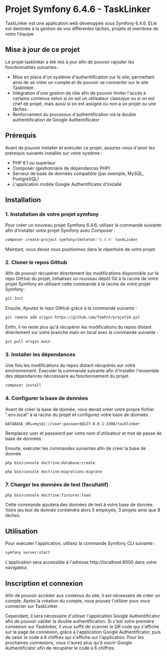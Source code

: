 # Projet Symfony 6.4.6 - TaskLinker

TaskLinker est une application web développée sous Symfony 6.4.6. ELle est destinée à la gestion de vos différentes tâches, projets et  membres de votre l'équipe.

## Mise à jour de ce projet 

Le projet tasklinker a été mis à jour afin de pouvoir rajouter les fonctionnalités suivantes : 
- Mise en place d'un système d'authentification sur le site, permettant ainsi de se créer un compte et de pouvoir se connecter sur le site Tasklinker 
- Intégration d'une gestion de rôle afin de pouvoir limiter l'accès à certains contenus selon si on est un utilisateur classique ou si on est chef de projet, mais aussi si on est assigné ou non a un projet ou une tâches. 
- Renforcement du processus d'authentification via la double authentification de Google Authentificator 

## Prérequis

Avant de pouvoir installer et exécuter ce projet, assurez-vous d'avoir les prérequis suivants installés sur votre système :

- PHP 8.1 ou supérieur
- Composer (gestionnaire de dépendances PHP)
- Serveur de base de données compatible (par exemple, MySQL, PostgreSQL)
- L'application mobile Google Authentificator d'installé 

## Installation

### 1. Installation de votre  projet symfony

Pour créer un nouveau projet Symfony 6.4.6, utilisez la commande suivante afin d'installer votre projet Symfony avec Composer :

```bash
composer create-project symfony/skeleton:"6.4.6" taskLinker
````
Maintant, vous devez vous positionnez dans le répertoire de votre projet. 

### 2. Cloner le repos Github

Afin de pouvoir récupérer directement les modifications disponnible sur le repo GitHub du projet, Initialisez un nouveau dépôt Git à la racine de votre projet Symfony en utilisant cette commande à la racine de votre projet Symfony : 
```bash
git init 
````

Ensuite, Ajoutez le repo GitHub grâce à la commande suivante : 
```bash
git remote add origin https://github.com/TomFnt/projet10.git
````

Enfin, il ne reste plus qu'à récupèrer les modifications du repoo distant directement sur votre branche main en local avec la commande suivante : 
```bash
git pull origin main
```

### 3. Installer les dépendances

Une fois les modifications du repos distant récupérés sur votre environnement. Éxecuter la commande suivante afin d'installer l'ensemble des dépendances néccessaire au fonctionnement du projet.
```bash
composer install
```

### 4. Configurer la base de données


Avant de créer la base de donnée, vous devait créer votre propre fichier ".env.local" à la racine du projet et configurez votre base de données :

```plaintext
DATABASE_URL=mysql://user:password@127.0.0.1:3306/tasklinker
```
Remplacez user et password par votre nom d'utilisateur et mot de passe de base de données.

Ensuite, exécuter les commandes suivantes afin de créer la base de donnée. 
```bash
php bin/console doctrine:database:create
```

```bash
php bin/console doctrine:migrations:migrate
```

### 7. Charger les données de test (facultatif)
```bash
php bin/console doctrine:fixtures:load
```
Cette commande ajoutera des données de test à votre base de donnée. Votre jeu test de donnée contiendra alors 5 employés, 3 projets ainsi que 8 tâches.

## Utilisation

Pour exécuter l'application, utilisez la commande Symfony CLI suivante :

```bash
symfony server:start
```
L'application sera accessible à l'adresse http://localhost:8000 dans votre navigateur.

## Inscription et connexion 

Afin de pouvoir accèder aux contenus du site, il est nécessaire de créer un compte. Après la création du compte, vous pouvez l'utiliser pour vous connecter sur TaskLinker. 

Cependant, il sera nécessaire d'utiliser l'application Google Authentificator afin de pouvoir valider la double authentification. Si c'est votre première connexion sur Tasklinker, il vous suffit de scanner le QR code qui s'affiche sur la page de connexion, grâce à l'application Google Authentificator, puis de saisir le code à 6 chiffres qui s'affiche sur l'application. 
Pour les prochaines connexions, vous n'aurez plus qu'à ouvrir Google Authentificator afin de récupèrer le code à 6 chiffres.  